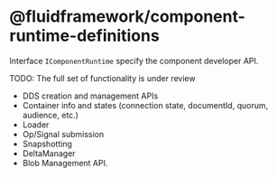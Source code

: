 # @fluidframework/component-runtime-definitions

Interface `IComponentRuntime` specify the component developer API.

TODO: The full set of functionality is under review

- DDS creation and management APIs
- Container info and states (connection state, documentId, quorum, audience, etc.)
- Loader
- Op/Signal submission
- Snapshotting
- DeltaManager
- Blob Management API.
